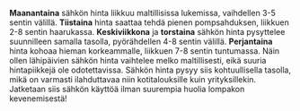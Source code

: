 **Maanantaina** sähkön hinta liikkuu maltillisissa lukemissa, vaihdellen 3-5 sentin välillä. **Tiistaina** hinta saattaa tehdä pienen pompsahduksen, liikkuen 2-8 sentin haarukassa. **Keskiviikkona** ja **torstaina** sähkön hinta pysyttelee suunnilleen samalla tasolla, pyörähdellen 4-8 sentin välillä. **Perjantaina** hinta kohoaa hieman korkeammalle, liikkuen 7-8 sentin tuntumassa. Näin ollen lähipäivien sähkön hinta vaihtelee melko maltillisesti, eikä suuria hintapiikkejä ole odotettavissa. Sähkön hinta pysyy siis kohtuullisella tasolla, mikä on varmasti ilahduttavaa niin kotitalouksille kuin yrityksillekin. Jatketaan siis sähkön käyttöä ilman suurempia huolia lompakon kevenemisestä!